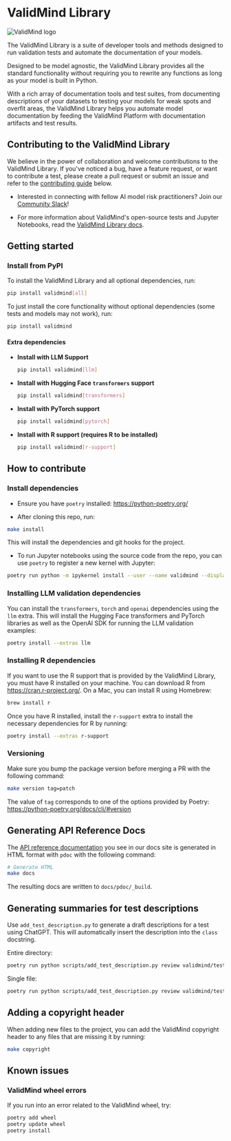 # ValidMind Library

<!-- TODO: put back in when workflows are working properly -->
<!-- [![Code Quality](https://github.com/validmind/developer-framework/actions/workflows/python.yaml/badge.svg)](https://github.com/validmind/developer-framework/actions/workflows/python.yaml)
[![Integration Tests](https://github.com/validmind/developer-framework/actions/workflows/integration.yaml/badge.svg)](https://github.com/validmind/developer-framework/actions/workflows/integration.yaml) -->

![ValidMind logo](images/ValidMind-logo-color.svg "ValidMind logo")

The ValidMind Library is a suite of developer tools and methods designed to run validation tests and automate the documentation of your models. 

Designed to be model agnostic, the ValidMind Library provides all the standard functionality without requiring you to rewrite any functions as long as your model is built in Python.

With a rich array of documentation tools and test suites, from documenting descriptions of your datasets to testing your models for weak spots and overfit areas, the ValidMind Library helps you automate model documentation by feeding the ValidMind Platform with documentation artifacts and test results. 

## Contributing to the ValidMind Library

We believe in the power of collaboration and welcome contributions to the ValidMind Library. If you've noticed a bug, have a feature request, or want to contribute a test, please create a pull request or submit an issue and refer to the [contributing guide](README.md#how-to-contribute) below.

- Interested in connecting with fellow AI model risk practitioners? Join our [Community Slack](https://docs.validmind.ai/about/contributing/join-community.html)!

- For more information about ValidMind's open-source tests and Jupyter Notebooks, read the [ValidMind Library docs](https://docs.validmind.ai/developer/get-started-developer-framework.html).

## Getting started

### Install from PyPI

To install the ValidMind Library and all optional dependencies, run:

```bash
pip install validmind[all]
```

To just install the core functionality without optional dependencies (some tests and models may not work), run:

```bash
pip install validmind
```

#### Extra dependencies

- **Install with LLM Support**

    ```bash
    pip install validmind[llm]
    ```

- **Install with Hugging Face `transformers` support**

    ```bash
    pip install validmind[transformers]
    ```

- **Install with PyTorch support**

    ```bash
    pip install validmind[pytorch]
    ```

- **Install with R support (requires R to be installed)**

    ```bash
    pip install validmind[r-support]
    ```

## How to contribute

### Install dependencies

- Ensure you have `poetry` installed: <https://python-poetry.org/>

- After cloning this repo, run:

```bash
make install
```

This will install the dependencies and git hooks for the project.

- To run Jupyter notebooks using the source code from the repo, you can use `poetry` to register
a new kernel with Jupyter:

```bash
poetry run python -m ipykernel install --user --name validmind --display-name "ValidMind Library"
```

### Installing LLM validation dependencies

You can install the `transformers`, `torch` and `openai` dependencies using the `llm` extra. This will install the Hugging Face transformers and PyTorch libraries as well as the OpenAI SDK for running the LLM validation examples:

```bash
poetry install --extras llm
```

### Installing R dependencies

If you want to use the R support that is provided by the ValidMind Library, you must have R installed on your machine. You can download R from <https://cran.r-project.org/>. On a Mac, you can install R using Homebrew:

```bash
brew install r
```

Once you have R installed, install the `r-support` extra to install the necessary dependencies for R by running:

```bash
poetry install --extras r-support
```

### Versioning

Make sure you bump the package version before merging a PR with the following command:

```bash
make version tag=patch
```

The value of `tag` corresponds to one of the options provided by Poetry: <https://python-poetry.org/docs/cli/#version>

## Generating API Reference Docs

The [API reference documentation](https://docs.validmind.ai/validmind/validmind.html) you see in our docs site is generated in HTML format with `pdoc` with the following
command:

```bash
# Generate HTML
make docs
```

The resulting docs are written to `docs/pdoc/_build`.

## Generating summaries for test descriptions

Use `add_test_description.py` to generate a draft descriptions for a test using ChatGPT. This will automatically insert the description into the `class` docstring.

Entire directory:

```bash
poetry run python scripts/add_test_description.py review validmind/tests/example_directory/
```

Single file:

```bash
poetry run python scripts/add_test_description.py review validmind/tests/ongoing_monitoring/FeatureDrift.py
```

## Adding a copyright header

When adding new files to the project, you can add the ValidMind copyright header to any files that
are missing it by running:

```bash
make copyright
```

## Known issues

### ValidMind wheel errors

If you run into an error related to the ValidMind wheel, try:

```bash
poetry add wheel
poetry update wheel
poetry install
```

